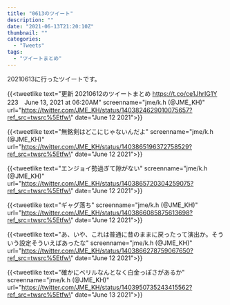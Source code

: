 ```yaml
---
title: "0613のツイート"
description: ""
date: "2021-06-13T21:20:10Z"
thumbnail: ""
categories:
  - "Tweets"
tags:
  - "ツイートまとめ"
---
```

20210613に行ったツイートです。
<!--more-->
{{<tweetlike text=\"更新 20210612のツイートまとめ https://t.co/ce1JhrIG1Y 223　June 13, 2021 at 06:20AM\" screenname=\"jme/k.h (@JME_KH)\" url=\"https://twitter.com/JME_KH/status/1403824629010075657?ref_src=twsrc%5Etfw\" date=\"June 12 2021\">}}

{{<tweetlike text=\"無銘剣はどこにじゃないんだよ\" screenname=\"jme/k.h (@JME_KH)\" url=\"https://twitter.com/JME_KH/status/1403865196372758529?ref_src=twsrc%5Etfw\" date=\"June 12 2021\">}}

{{<tweetlike text=\"エンジョイ勢過ぎて隙がない\" screenname=\"jme/k.h (@JME_KH)\" url=\"https://twitter.com/JME_KH/status/1403865720304259075?ref_src=twsrc%5Etfw\" date=\"June 12 2021\">}}

{{<tweetlike text=\"ギャグ落ち\" screenname=\"jme/k.h (@JME_KH)\" url=\"https://twitter.com/JME_KH/status/1403866085875613698?ref_src=twsrc%5Etfw\" date=\"June 12 2021\">}}

{{<tweetlike text=\"あ、いや、これは普通に昔のままに戻ったって演出か。そういう設定そういえばあったな\" screenname=\"jme/k.h (@JME_KH)\" url=\"https://twitter.com/JME_KH/status/1403866278759067650?ref_src=twsrc%5Etfw\" date=\"June 12 2021\">}}

{{<tweetlike text=\"確かにベリルなんとなく白金っぽさがあるか\" screenname=\"jme/k.h (@JME_KH)\" url=\"https://twitter.com/JME_KH/status/1403950735243415562?ref_src=twsrc%5Etfw\" date=\"June 13 2021\">}}

